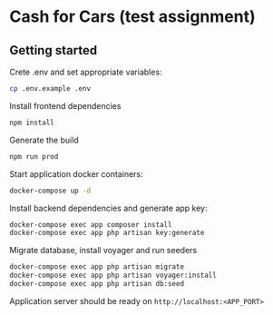 # Cash for Cars (test assignment)

## Getting started

Crete .env and set appropriate variables:
```bash
cp .env.example .env
```

Install frontend dependencies
```bash
npm install
```

Generate the build
```bash
npm run prod
```

Start application docker containers:
``` bash
docker-compose up -d
```

Install backend dependencies and generate app key:
```bash
docker-compose exec app composer install
docker-compose exec app php artisan key:generate
```

Migrate database, install voyager and run seeders
```bash
docker-compose exec app php artisan migrate
docker-compose exec app php artisan voyager:install
docker-compose exec app php artisan db:seed
```

Application server should be ready on `http://localhost:<APP_PORT>`
